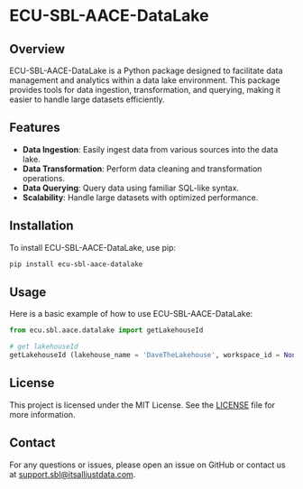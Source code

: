 # ECU-SBL-AACE-DataLake

## Overview
ECU-SBL-AACE-DataLake is a Python package designed to facilitate data management and analytics within a data lake environment. This package provides tools for data ingestion, transformation, and querying, making it easier to handle large datasets efficiently.

## Features
- **Data Ingestion**: Easily ingest data from various sources into the data lake.
- **Data Transformation**: Perform data cleaning and transformation operations.
- **Data Querying**: Query data using familiar SQL-like syntax.
- **Scalability**: Handle large datasets with optimized performance.

## Installation
To install ECU-SBL-AACE-DataLake, use pip:
```bash
pip install ecu-sbl-aace-datalake
```

## Usage
Here is a basic example of how to use ECU-SBL-AACE-DataLake:
```python
from ecu.sbl.aace.datalake import getLakehouseId

# get lakehouseId
getLakehouseId (lakehouse_name = 'DaveTheLakehouse', workspace_id = None)

```


## License
This project is licensed under the MIT License. See the [LICENSE](LICENSE) file for more information.

## Contact
For any questions or issues, please open an issue on GitHub or contact us at support.sbl@itsalljustdata.com.
